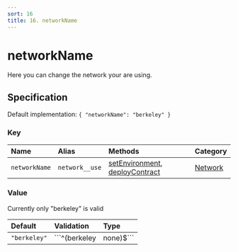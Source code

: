 ```yaml
---
sort: 16
title: 16. networkName
---
```


# networkName

Here you can change the network your are using.


## Specification

Default implementation: ```{ "networkName": "berkeley" }```

### Key

| **Name** | **Alias** | **Methods** | **Category** |  
|:--|:--|:--|:--|
| ```networkName``` | ```network__use``` | [setEnvironment](../methods/setEnvironment.html#options), [deployContract](../methods/deployContract.html#options) | [Network](../options/#network) |

### Value

Currently only "berkeley" is valid

| **Default** | **Validation** | **Type** |
|:--|:--|:--|
| ```"berkeley"``` | ```^(berkeley|none)$``` | ```string``` |

